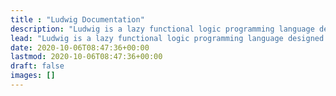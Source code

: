 ```yaml
---
title : "Ludwig Documentation"
description: "Ludwig is a lazy functional logic programming language designed to compose and play music."
lead: "Ludwig is a lazy functional logic programming language designed to compose and play music."
date: 2020-10-06T08:47:36+00:00
lastmod: 2020-10-06T08:47:36+00:00
draft: false
images: []
---
```

